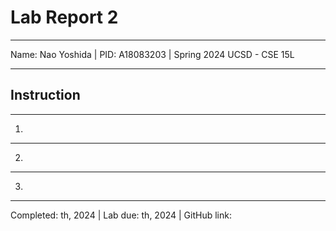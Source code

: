 Lab Report 2
========= 
***

Name: Nao Yoshida |
PID:  A18083203 |
Spring 2024 UCSD - CSE 15L

***

Instruction
--------


***

1. 

--------
   
2. 

--------

3. 
--------

Completed: th, 2024  |  Lab due: th, 2024  |  GitHub link: 
